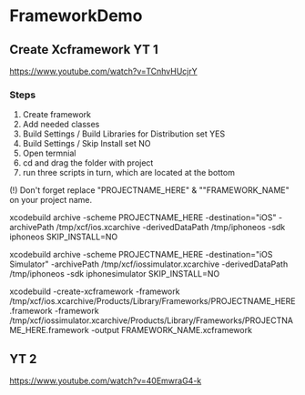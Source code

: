 # FrameworkDemo


<h2> Create Xcframework YT 1</h2>

https://www.youtube.com/watch?v=TCnhvHUcjrY

<h3> Steps </h3>

1. Create framework
2. Add needed classes
3. Build Settings / Build Libraries for Distribution set YES
4. Build Settings / Skip Install set NO
5. Open termnial
6. cd and drag the folder with project
7. run three scripts in turn, which are located at the bottom

(!) Don't forget replace "PROJECTNAME_HERE" & ""FRAMEWORK_NAME" on your project name.

xcodebuild archive -scheme PROJECTNAME_HERE -destination="iOS" -archivePath /tmp/xcf/ios.xcarchive -derivedDataPath /tmp/iphoneos -sdk iphoneos SKIP_INSTALL=NO 


xcodebuild archive -scheme PROJECTNAME_HERE -destination="iOS Simulator" -archivePath /tmp/xcf/iossimulator.xcarchive -derivedDataPath /tmp/iphoneos -sdk iphonesimulator SKIP_INSTALL=NO


xcodebuild -create-xcframework -framework /tmp/xcf/ios.xcarchive/Products/Library/Frameworks/PROJECTNAME_HERE.framework -framework /tmp/xcf/iossimulator.xcarchive/Products/Library/Frameworks/PROJECTNAME_HERE.framework -output FRAMEWORK_NAME.xcframework


<h2> YT 2 </h2>

https://www.youtube.com/watch?v=40EmwraG4-k
